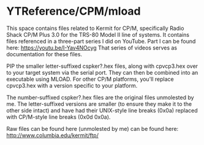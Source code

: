 # YTReference/CPM/mload

This space contains files related to Kermit for CP/M, specifically Radio Shack CP/M Plus 3.0 for the TRS-80 Model II line of systems.  It contains files referenced in a three-part series I did on YouTube.  Part I can be found here: https://youtu.be/I-Yav4NOcyg  That series of videos serves as documentation for these files.

PIP the smaller letter-suffixed cspker?.hex files, along with cpvcp3.hex over to your target system via the serial port.  They can then be combined into an executable using MLOAD.  For other CP/M platforms, you'll replace cpvcp3.hex with a version specific to your platform.

The number-suffixed cspker?.hex files are the original files unmolested by me.  The letter-suffixed versions are smaller (to ensure they make it to the other side intact) and have had their UNIX-style line breaks (0x0a) replaced with CP/M-style line breaks (0x0d 0x0a).

Raw files can be found here (unmolested by me) can be found here:
http://www.columbia.edu/kermit/ftp/
